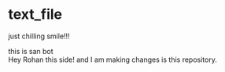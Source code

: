 # text_file
just chilling smile!!!

this is san bot
<br>
Hey Rohan this side! and I am making changes is this repository.
